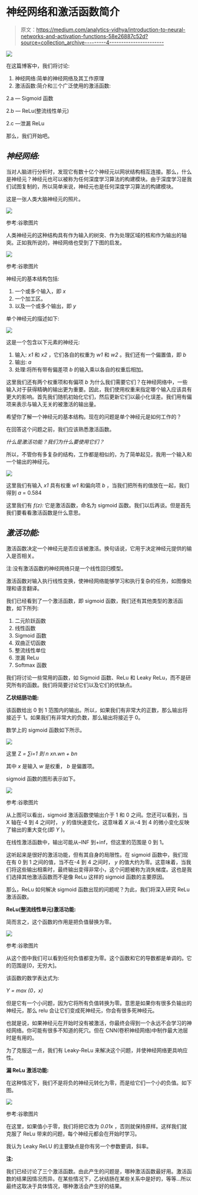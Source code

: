 # 神经网络和激活函数简介

> 原文：<https://medium.com/analytics-vidhya/introduction-to-neural-networks-and-activation-functions-58e26887c52d?source=collection_archive---------4----------------------->

![](img/8f51abb5089ef17c1b16658dbd130c1a.png)

在这篇博客中，我们将讨论:

1.  神经网络:简单的神经网络及其工作原理
2.  激活函数:简介和三个广泛使用的激活函数:

2.a — Sigmoid 函数

2.b — ReLu(整流线性单元)

2.c —泄漏 ReLu

那么，我们开始吧。

## *神经网络:*

当对人脑进行分析时，发现它有数十亿个神经元以网状结构相互连接。那么，什么是神经元？神经元也可以被称为任何深度学习算法的构建模块。由于深度学习是我们试图复制的，所以简单来说，神经元也是任何深度学习算法的构建模块。

这是一张人类大脑神经元的照片。

![](img/d6d7810af2a4b5ce4989c642e16d881f.png)

参考:谷歌图片

人类神经元的这种结构具有作为输入的树突、作为处理区域的核和作为输出的轴突。正如我所说的，神经网络也受到了下图的启发。

![](img/a62c5b64414c9683a42dadf8b5432ded.png)

参考:谷歌图片

神经元的基本结构包括:

1.  一个或多个输入，即 *x*
2.  一个加工区。
3.  以及一个或多个输出，即 *y*

单个神经元的描述如下:

![](img/62a46119e34708129573d001e7e16e10.png)

这是一个包含以下元素的神经元:

1.  输入: *x1* 和 *x2* ，它们各自的权重为 *w1* 和 *w2* 。我们还有一个偏置值，即 *b*
2.  输出: *a*
3.  处理:将所有带有偏差项 *b* 的输入乘以各自的权重后相加。

这里我们还有两个权重项和有偏项 *b* 为什么我们需要它们？在神经网络中，一些输入对于获得精确的输出更为重要。因此，我们使用权重来指定哪个输入应该具有更大的影响。首先我们随机初始化它们，然后更新它们以最小化误差。我们用有偏项来表示与输入无关的被激活的输出量。

希望你了解一个神经元的基本结构。现在的问题是单个神经元是如何工作的？

在回答这个问题之前，我们应该熟悉激活函数。

*什么是激活功能？我们为什么要使用它们？*

所以，不管你有多复杂的结构，工作都是相似的，为了简单起见，我用一个输入和一个输出的神经元。

![](img/f87241a531bb6dc8849cdba724208e02.png)

这里我们有输入 *x1* 具有权重 *w1* 和偏向项 *b* ，当我们把所有的值放在一起，我们得到 *a* = 0.584

这里我们有 *f(z):* 它是激活函数，命名为 sigmoid 函数。我们以后再谈。但是首先我们要看看激活函数是什么意思。

## *激活功能:*

激活函数决定一个神经元是否应该被激活。换句话说，它用于决定神经元提供的输入是否相关。

注:没有激活函数的神经网络只是一个线性回归模型。

激活函数对输入执行线性变换，使神经网络能够学习和执行复杂的任务，如图像处理和语言翻译。

我们已经看到了一个激活函数，即 sigmoid 函数，我们还有其他类型的激活函数，如下所列:

1.  二元阶跃函数
2.  线性函数
3.  Sigmoid 函数
4.  双曲正切函数
5.  整流线性单位
6.  泄漏 ReLu
7.  Softmax 函数

我们将讨论一些常用的函数，如 Sigmoid 函数、ReLu 和 Leaky ReLu，而不是研究所有的函数。我们将简要讨论它们以及它们的优缺点。

**乙状结肠功能:**

该函数给出 0 到 1 范围内的输出。所以，如果我们有非常大的正数，那么输出将接近于 1。如果我们有非常大的负数，那么输出将接近于 0。

数学上的 sigmoid 函数如下所示。

![](img/2a562f51d236f5ae8999444f8d1d52b1.png)

这里 Z *= ∑i=1 到 n xn.wn + bn*

其中 *x* 是输入 *w* 是权重， *b* 是偏置项。

sigmoid 函数的图形表示如下。

![](img/39f8097e8049d8ccbf91d9c9c483f264.png)

参考:谷歌图片

从上图可以看出，sigmoid 激活函数使输出介于 1 和 0 之间。您还可以看到，当 X 轴在-4 到 4 之间时， *y* 的值快速变化，这意味着 *X* 从-4 到 4 的微小变化反映了输出的重大变化(即 *Y* )。

在线性激活函数中，输出可能从–INF 到+inf，但这里的范围是 0 到 1。

这听起来是很好的激活功能，但有其自身的局限性。在 sigmoid 函数中，我们现在有 0 到 1 之间的值，当不在-4 到 4 之间时， *y* 的值大约为零。这意味着，当我们将这些输出相乘时，最终输出变得非常小，这个问题被称为消失梯度。这也是我们选择其他激活函数而不是像 ReLu 这样的 sigmoid 函数的主要原因。

那么，ReLu 如何解决 sigmoid 函数出现的问题呢？为此，我们将深入研究 ReLu 激活函数。

**ReLu(整流线性单元)激活功能:**

简而言之，这个函数的作用是把负值替换为零。

![](img/6ca89a5fb29020cc6a081906f6767961.png)

参考:谷歌图片

从这个图中我们可以看到任何负值都变为零。这个函数和它的导数都是单调的。它的范围是[0，无穷大]。

该函数的数学表达式为:

*Y = max (0，x)*

但是它有一个小问题，因为它将所有负值转换为零。意思是如果你有很多负输出的神经元，那么 relu 会让它们变成死神经元，你会有很多死神经元。

也就是说，如果神经元在开始时没有被激活，你最终会得到一个永远不会学习的神经网络。你可能有很多不知道的死穴。但在 CNN(卷积神经网络)中制作最大池层时是有用的。

为了克服这一点，我们有 Leaky-ReLu 来解决这个问题，并使神经网络更具响应性。

**漏 ReLu 激活功能:**

在这种情况下，我们不是将负的神经元转化为零，而是给它们一个小的负值。如下图。

![](img/2b5266326f4a5c15d8a5b257376a76d8.png)

参考:谷歌图片

在这里，如果值小于零，我们将把它改为 *0.01x* ，否则就保持原样。这样我们就克服了 ReLu 带来的问题，每个神经元都会在开始时学习。

我认为 Leaky ReLU 的主要缺点是你有另一个参数要调，斜率。

**注:**

我们已经讨论了三个激活函数。由此产生的问题是，哪种激活函数最好用。激活函数的结果因情况而异。在某些情况下，乙状结肠在某些关系中是好的，等等…所以最终这取决于具体情况，哪种激活会产生好的结果。